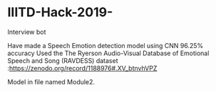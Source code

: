 # IIITD-Hack-2019-
Interview bot

Have made a Speech Emotion detection model using CNN
96.25% accuracy
Used the The Ryerson Audio-Visual Database of Emotional Speech and Song (RAVDESS) dataset :https://zenodo.org/record/1188976#.XV_btnvhVPZ

Model in file named Module2.

